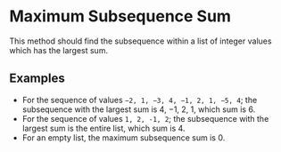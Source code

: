 # Maximum Subsequence Sum
This method should find the subsequence within a list of integer values which has the largest sum.

## Examples
- For the sequence of values ```−2, 1, −3, 4, −1, 2, 1, −5, 4```; the subsequence with the largest sum is 4, −1, 2, 1, which sum is 6.  
- For the sequence of values ```1, 2, -1, 2```; the subsequence with the largest sum is the entire list, which sum is 4. 
- For an empty list, the maximum subsequence sum is 0.
